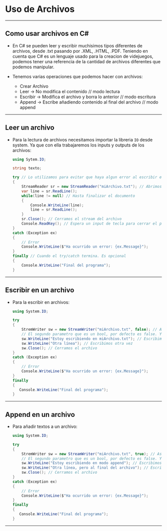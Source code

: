 # Uso de Archivos
---

## Como usar archivos en C#

- En C# se pueden leer y escribir muchisimos tipos diferentes de archivos, desde .txt pasando por .XML, .HTML, .PDF. Teniendo en cuenta que C# es un lenguaje usado para la creacion de videjuegos, podemos tener una referencia de la cantidad de archivos diferentes que podemos manipular. 

- Tenemos varias operaciones que podemos hacer con archivos:
  - Crear Archivo
  - Leer -> No modifica el contenido // modo lectura
  - Escribir -> Modifica el archivo y borra lo anterior  // modo escritura
  - Append -> Escribe añadiendo contenido al final del archivo // modo append
---

## Leer un archivo

- Para la lectura de archivos necesitamos importar la libreria ```IO``` desde system. Ya que con ella trabajaremos los inputs y outputs de los archivos:

    ```cs
    using Sytem.IO;

    string texto;

    try // Lo utilizamos para evitar que haya algun error al escribir el archivo
    {
        StreamReader sr = new StreamReader("miArchivo.txt"); // Abrimos un stream del archivo, al no colocar una ruta, lo busca en la carpeta local del proyecto
        var line = sr.ReadLine();
        while(line != null) // Hasta finalizar el documento
        {   
            Console.WriteLine(line);
            line = sr.ReadLine();
        }
        sr.Close(); // Cerramos el stream del archivo
        Console.ReadKey(); // Espera un input de tecla para cerrar el programa. Lo usamos como trampa para terminar la ejecucion
    }
    catch (Exception ex)
    {
        // Error
        Console.WriteLine($"Ha ocurrido un error: {ex.Message}");
    }
    finally // Cuando el try/catch termina. Es opcional
    {
        Console.WriteLine("Final del programa");
    }

    ```
---

## Escribir en un archivo

- Para la escribir en archivos: 
    ```cs
    using System.IO;

    try
    {
        StremWriter sw = new StreamWriter("miArchivo.txt", false); // Asignamos el objetos para la escritura
        // El segundo parametro que es un bool, por defecto es false. Y es el modo append. Ahora en false estaria en modo sobreescritura del archivo.
        sw.WriteLine("Estoy escribiendo en miArchivo.txt"); // Escribimos
        sw.WriteLine("Otra línea"); // Escribimos otra vez
        sw.Close(); // Cerramos el archivo
    }
    catch (Exception ex)
    {
        // Error
        Console.WriteLine($"Ha ocurrido un error: {ex.Message}");
    }
    finally
    {
       Console.WriteLine("Final del programa"); 
    }
    ```
---

## Append en un archivo

- Para añadir textos a un archivo:
    ```cs
    using System.IO;

    try
    {
        StremWriter sw = new StreamWriter("miArchivo.txt", true); // Asignamos el objetos para la escritura
        // El segundo parametro que es un bool, por defecto es false. Y es el modo append. Ahora en true estaria en modo append del archivo.
        sw.WriteLine("Estoy escribiendo en modo append"); // Escribimos
        sw.WriteLine("Otra línea, pero al final del archivo"); // Escribimos otra vez
        sw.Close(); // Cerramos el archivo
    }
    catch (Exception ex)
    {
        // Error
        Console.WriteLine($"Ha ocurrido un error: {ex.Message}");
    }
    finally
    {
       Console.WriteLine("Final del programa"); 
    }
    ```
---